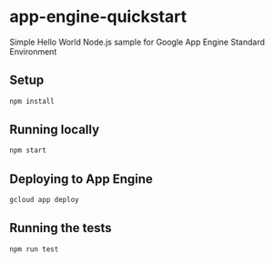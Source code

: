 # app-engine-quickstart
Simple Hello World Node.js sample for Google App Engine Standard Environment

## Setup

```bash
npm install
```

## Running locally

```bash
npm start
```

## Deploying to App Engine

```bash
gcloud app deploy
```

## Running the tests
```bash
npm run test
```
